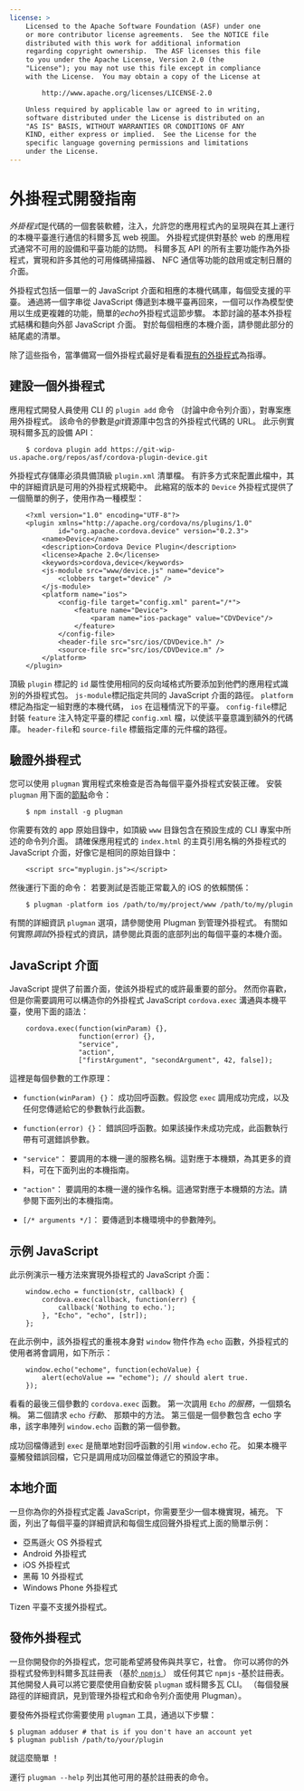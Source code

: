 ```yaml
---
license: >
    Licensed to the Apache Software Foundation (ASF) under one
    or more contributor license agreements.  See the NOTICE file
    distributed with this work for additional information
    regarding copyright ownership.  The ASF licenses this file
    to you under the Apache License, Version 2.0 (the
    "License"); you may not use this file except in compliance
    with the License.  You may obtain a copy of the License at

        http://www.apache.org/licenses/LICENSE-2.0

    Unless required by applicable law or agreed to in writing,
    software distributed under the License is distributed on an
    "AS IS" BASIS, WITHOUT WARRANTIES OR CONDITIONS OF ANY
    KIND, either express or implied.  See the License for the
    specific language governing permissions and limitations
    under the License.
---
```


# 外掛程式開發指南

*外掛程式*是代碼的一個套裝軟體，注入，允許您的應用程式內的呈現與在其上運行的本機平臺進行通信的科爾多瓦 web 視圖。 外掛程式提供對基於 web 的應用程式通常不可用的設備和平臺功能的訪問。 科爾多瓦 API 的所有主要功能作為外掛程式，實現和許多其他的可用條碼掃描器、 NFC 通信等功能的啟用或定制日曆的介面。

外掛程式包括一個單一的 JavaScript 介面和相應的本機代碼庫，每個受支援的平臺。 通過將一個字串從 JavaScript 傳遞到本機平臺再回來，一個可以作為模型使用以生成更複雜的功能，簡單的*echo*外掛程式這節步驟。 本節討論的基本外掛程式結構和麵向外部 JavaScript 介面。 對於每個相應的本機介面，請參閱此部分的結尾處的清單。

除了這些指令，當準備寫一個外掛程式最好是看看[現有的外掛程式][1]為指導。

 [1]: https://github.com/apache/cordova-android/tree/master/framework/src/org/apache/cordova

## 建設一個外掛程式

應用程式開發人員使用 CLI 的 `plugin add` 命令 （討論中命令列介面），對專案應用外掛程式。 該命令的參數是*git*資源庫中包含的外掛程式代碼的 URL。 此示例實現科爾多瓦的設備 API：

        $ cordova plugin add https://git-wip-us.apache.org/repos/asf/cordova-plugin-device.git
    

外掛程式存儲庫必須具備頂級 `plugin.xml` 清單檔。 有許多方式來配置此檔中，其中的詳細資訊是可用的外掛程式規範中。 此縮寫的版本的 `Device` 外掛程式提供了一個簡單的例子，使用作為一種模型：

        <?xml version="1.0" encoding="UTF-8"?>
        <plugin xmlns="http://apache.org/cordova/ns/plugins/1.0"
                id="org.apache.cordova.device" version="0.2.3">
            <name>Device</name>
            <description>Cordova Device Plugin</description>
            <license>Apache 2.0</license>
            <keywords>cordova,device</keywords>
            <js-module src="www/device.js" name="device">
                <clobbers target="device" />
            </js-module>
            <platform name="ios">
                <config-file target="config.xml" parent="/*">
                    <feature name="Device">
                        <param name="ios-package" value="CDVDevice"/>
                    </feature>
                </config-file>
                <header-file src="src/ios/CDVDevice.h" />
                <source-file src="src/ios/CDVDevice.m" />
            </platform>
        </plugin>
    

頂級 `plugin` 標記的 `id` 屬性使用相同的反向域格式所要添加到他們的應用程式識別的外掛程式包。 `js-module`標記指定共同的 JavaScript 介面的路徑。 `platform`標記為指定一組對應的本機代碼， `ios` 在這種情況下的平臺。 `config-file`標記封裝 `feature` 注入特定平臺的標記 `config.xml` 檔，以使該平臺意識到額外的代碼庫。 `header-file`和 `source-file` 標籤指定庫的元件檔的路徑。

## 驗證外掛程式

您可以使用 `plugman` 實用程式來檢查是否為每個平臺外掛程式安裝正確。 安裝 `plugman` 用下面的[節點][2]命令：

 [2]: http://nodejs.org/

        $ npm install -g plugman
    

你需要有效的 app 原始目錄中，如頂級 `www` 目錄包含在預設生成的 CLI 專案中所述的命令列介面。 請確保應用程式的 `index.html` 的主頁引用名稱的外掛程式的 JavaScript 介面，好像它是相同的原始目錄中：

        <script src="myplugin.js"></script>
    

然後運行下面的命令： 若要測試是否能正常載入的 iOS 的依賴關係：

        $ plugman -platform ios /path/to/my/project/www /path/to/my/plugin
    

有關的詳細資訊 `plugman` 選項，請參閱使用 Plugman 到管理外掛程式。 有關如何實際*調試*外掛程式的資訊，請參閱此頁面的底部列出的每個平臺的本機介面。

## JavaScript 介面

JavaScript 提供了前置介面，使該外掛程式的或許最重要的部分。 然而你喜歡，但是你需要調用可以構造你的外掛程式 JavaScript `cordova.exec` 溝通與本機平臺，使用下面的語法：

        cordova.exec(function(winParam) {},
                     function(error) {},
                     "service",
                     "action",
                     ["firstArgument", "secondArgument", 42, false]);
    

這裡是每個參數的工作原理：

*   `function(winParam) {}`： 成功回呼函數。假設您 `exec` 調用成功完成，以及任何您傳遞給它的參數執行此函數。

*   `function(error) {}`： 錯誤回呼函數。如果該操作未成功完成，此函數執行帶有可選錯誤參數。

*   `"service"`： 要調用的本機一邊的服務名稱。這對應于本機類，為其更多的資料，可在下面列出的本機指南。

*   `"action"`： 要調用的本機一邊的操作名稱。這通常對應于本機類的方法。請參閱下面列出的本機指南。

*   `[/* arguments */]`： 要傳遞到本機環境中的參數陣列。

## 示例 JavaScript

此示例演示一種方法來實現外掛程式的 JavaScript 介面：

        window.echo = function(str, callback) {
            cordova.exec(callback, function(err) {
                callback('Nothing to echo.');
            }, "Echo", "echo", [str]);
        };
    

在此示例中，該外掛程式的重視本身對 `window` 物件作為 `echo` 函數，外掛程式的使用者將會調用，如下所示：

        window.echo("echome", function(echoValue) {
            alert(echoValue == "echome"); // should alert true.
        });
    

看看的最後三個參數的 `cordova.exec` 函數。 第一次調用 `Echo` *的服務*，一個類名稱。 第二個請求 `echo` *行動*、 那類中的方法。 第三個是一個參數包含 echo 字串，該字串陣列 `window.echo` 函數的第一個參數。

成功回檔傳遞到 `exec` 是簡單地對回呼函數的引用 `window.echo` 花。 如果本機平臺觸發錯誤回檔，它只是調用成功回檔並傳遞它的預設字串。

## 本地介面

一旦你為你的外掛程式定義 JavaScript，你需要至少一個本機實現，補充。 下面，列出了每個平臺的詳細資訊和每個生成回聲外掛程式上面的簡單示例：

*   亞馬遜火 OS 外掛程式
*   Android 外掛程式
*   iOS 外掛程式
*   黑莓 10 外掛程式
*   Windows Phone 外掛程式

Tizen 平臺不支援外掛程式。

## 發佈外掛程式

一旦你開發你的外掛程式，您可能希望將發佈與共享它，社會。 你可以將你的外掛程式發佈到科爾多瓦註冊表 （基於[ `npmjs` ][3]） 或任何其它 `npmjs` -基於註冊表。 其他開發人員可以將它要麼使用自動安裝 `plugman` 或科爾多瓦 CLI。 （每個發展路徑的詳細資訊，見到管理外掛程式和命令列介面使用 Plugman）。

 [3]: https://github.com/isaacs/npmjs.org

要發佈外掛程式你需要使用 `plugman` 工具，通過以下步驟：

    $ plugman adduser # that is if you don't have an account yet
    $ plugman publish /path/to/your/plugin
    

就這麼簡單 ！

運行 `plugman --help` 列出其他可用的基於註冊表的命令。